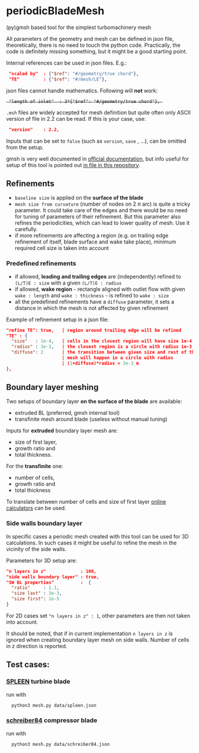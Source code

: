 # periodicBladeMesh
(py)gmsh based tool for the simplest turbomachinery mesh

All parameters of the geometry and mesh can be defined in json file, theoretically, there
is no need to touch the python code. Practically, the code is definitely missing something, 
but it might be a good starting point.

Internal references can be used in json files. E.g.:
```json
 "scaled by"  : {"$ref": "#/geometry/true chord"},
 "TE"         : {"$ref": "#/mesh/LE"},
```

json files cannot handle mathematics. Following will **not** work:

<strike>

```
 "length of inlet"  : 3*{"$ref": "#/geometry/true chord"}, 
```

</strike>

`.msh` files are widely accepted for mesh definition but quite often only ASCII version of 
file in 2.2 can be read. If this is your case, use: 

```json
 "version"    : 2.2,
```

Inputs that can be set to `false` (such as `version`, `save` , ...), can be omitted from 
the setup.

gmsh is very well documented in 
[official documentation](https://gmsh.info/doc/texinfo/gmsh.html), but info useful for setup
of this tool is pointed out [in file in this repository](notesOnGMSH.md).

## Refinements 

- `baseline size` is applied on the **surface of the blade**
- `mesh size from curvature` (number of nodes on 2 $\pi$ arc) is quite a tricky parameter. 
It could take care of the edges and there would be no need for tuning of parameters of 
their refinement. But this parameter also refines the periodicities, which can lead to 
lower quality of mesh. Use it carefully.
- if more refinements are affecting a region (e.g. on trailing edge refinement of itself, 
blade surface and wake take place), minimum required cell size is taken into account

### Predefined refinements

- if allowed, **leading and trailing edges** are (independently) refined to `(L/T)E : size` 
with a given `(L/T)E : radius`
- if allowed, **wake region** - rectangle aligned with outlet flow with given 
`wake : length` and `wake : thickness` - is refined to `wake : size`
- all the predefined refinements have a `diffuse` parameter, it sets a distance in which 
the mesh is not affected by given refinement

Example of refinement setup in a json file:

```json
"refine TE": true,   | region around trailing edge will be refined 
"TE" : {
  "size"   : 1e-4,   | cells in the closest region will have size 1e-4 m
  "radius" : 1e-3,   | the closest region is a circle with radius 1e-3 m
  "diffuse": 2       | the transition between given size and rest of the 
                     | mesh will happen in a circle with radius 
                     | (1+diffuse)*radius = 3e-3 m
},
```

## Boundary layer meshing

Two setups of boundary layer **on the surface of the blade** are available:
  - extruded BL (preferred, gmsh internal tool)
  - transfinite mesh around blade (useless without manual tuning)

Inputs for **extruded** boundary layer mesh are:
- size of first layer, 
- growth ratio and 
- total thickness.

For the **transfinite** one:
- number of cells, 
- growth ratio and 
- total thickness

To translate between number of cells and size of first layer 
[online calculators](https://caefn.com/calculator/boundary-layer-mesh) can be used.

### Side walls boundary layer

In specific cases a periodic mesh created with this tool can be used for 3D calculations. 
In such cases it might be useful to refine the mesh in the vicinity of the side walls.

Parameters for 3D setup are:

```json
"n layers in z"             : 100,
"side walls boundary layer" : true,
"SW BL properties"          :  {
  "ratio"     : 1.1,
  "size last" : 3e-3,
  "size first": 1e-5
}
```

For 2D cases set `"n layers in z" : 1`, other parameters are then not taken into account.

It should be noted, that if in current implementation `n layers in z` is ignored when 
creating boundary layer mesh on side walls. Number of cells in z direction is reported. 

## Test cases:

### [SPLEEN](https://doi.org/10.5281/zenodo.7264761) turbine blade

run with 
```bash
  python3 mesh.py data/spleen.json
```

### [schreiber84](https://doi.org/10.1115/1.3239561) compressor blade

run with 
```bash
  python3 mesh.py data/schreiber84.json
```
